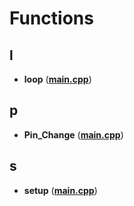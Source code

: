 
# Functions



## l

* **loop** ([**main.cpp**](main_8cpp.md))


## p

* **Pin\_Change** ([**main.cpp**](main_8cpp.md))


## s

* **setup** ([**main.cpp**](main_8cpp.md))





